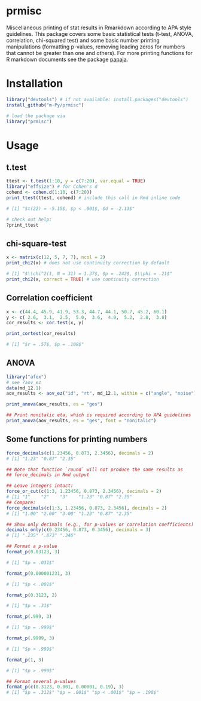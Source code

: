 # prmisc

Miscellaneous printing of stat results in Rmarkdown according to APA
style guidelines. This package covers some basic statistical tests
(t-test, ANOVA, correlation, chi-squared test) and some basic number
printing manipulations (formatting p-values, removing leading zeros
for numbers that cannot be greater than one and others). For more
printing functions for R markdown documents see the package
[papaja](https://github.com/crsh/papaja).

# Installation

```R
library("devtools") # if not available: install.packages("devtools")
install_github("m-Py/prmisc")

# load the package via
library("prmisc")
```

# Usage

## t.test

```R
ttest <- t.test(1:10, y = c(7:20), var.equal = TRUE)
library("effsize") # for Cohen's d
cohend <- cohen.d(1:10, c(7:20))
print_ttest(ttest, cohend) # include this call in Rmd inline code

# [1] "$t(22) = -5.15$, $p < .001$, $d = -2.13$"

# check out help:
?print_ttest
```

## chi-square-test

```R
x <- matrix(c(12, 5, 7, 7), ncol = 2)
print_chi2(x) # does not use continuity correction by default

# [1] "$\\chi^2(1, N = 31) = 1.37$, $p = .242$, $\\phi = .21$"
print_chi2(x, correct = TRUE) # use continuity correction
```

## Correlation coefficient

```R
x <- c(44.4, 45.9, 41.9, 53.3, 44.7, 44.1, 50.7, 45.2, 60.1)
y <- c( 2.6,  3.1,  2.5,  5.0,  3.6,  4.0,  5.2,  2.8,  3.8)
cor_results <- cor.test(x, y)

print_cortest(cor_results)

# [1] "$r = .57$, $p = .108$"
```

## ANOVA

```R
library("afex")
# see ?aov_ez
data(md_12.1)
aov_results <- aov_ez("id", "rt", md_12.1, within = c("angle", "noise"))

print_anova(aov_results, es = "ges")

## Print nonitalic eta, which is required according to APA guidelines
print_anova(aov_results, es = "ges", font = "nonitalic")

```

## Some functions for printing numbers

```R
force_decimals(c(1.23456, 0.873, 2.3456), decimals = 2)
# [1] "1.23" "0.87" "2.35"

## Note that function `round` will not produce the same results as
## force_decimals in Rmd output

## Leave integers intact:
force_or_cut(c(1:3, 1.23456, 0.873, 2.3456), decimals = 2)
# [1] "1"    "2"    "3"    "1.23" "0.87" "2.35"
## Compare:
force_decimals(c(1:3, 1.23456, 0.873, 2.3456), decimals = 2)
# [1] "1.00" "2.00" "3.00" "1.23" "0.87" "2.35"

## Show only decimals (e.g., for p-values or correlation coefficients)
decimals_only(c(0.23456, 0.873, 0.3456), decimals = 3)
# [1] ".235" ".873" ".346"

## Format a p-value
format_p(0.03123, 3)

# [1] "$p = .031$"

format_p(0.000001231, 3)

# [1] "$p < .001$"

format_p(0.3123, 2)

# [1] "$p = .31$"

format_p(.999, 3)

# [1] "$p = .999$"

format_p(.9999, 3)

# [1] "$p > .999$"

format_p(1, 3)

# [1] "$p > .999$"

## Format several p-values
format_p(c(0.3123, 0.001, 0.00001, 0.19), 3)
# [1] "$p = .312$" "$p = .001$" "$p < .001$" "$p = .190$"

```

